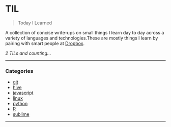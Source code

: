 # TIL

> Today I Learned

A collection of concise write-ups on small things I learn day to day across a
variety of languages and technologies.These are mostly things I learn by pairing with
smart people at [Dropbox](http://dropbox.com/).

_2 TILs and counting..._

---

### Categories

* [git](#git)
* [hive](#hive)
* [javascript](#git)
* [linux](#linux)
* [python](#python)
* [R](#R)
* [sublime](#sublime)

---


